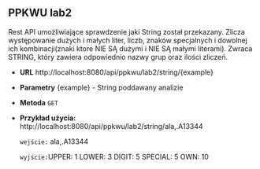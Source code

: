 **PPKWU lab2**
----
Rest API umożliwiające sprawdzenie jaki String został przekazany. Zlicza występowanie dużych i małych liter, liczb,
znaków specjalnych i dowolnej ich kombinacji(znaki ktore NIE SĄ dużymi i NIE SĄ małymi literami). Zwraca STRING, który
zawiera odpowiednio nazwy grup oraz ilości zliczeń.

* **URL**
  http://localhost:8080/api/ppkwu/lab2/string/{example}

* **Parametry**
  {example} - String poddawany analizie

* **Metoda**
  `GET`

* **Przykład użycia:**
  http://localhost:8080/api/ppkwu/lab2/string/ala,.A13344

  `wejście:` ala,.A13344

  `wyjście:`UPPER: 1 LOWER: 3 DIGIT: 5 SPECIAL: 5 OWN: 10